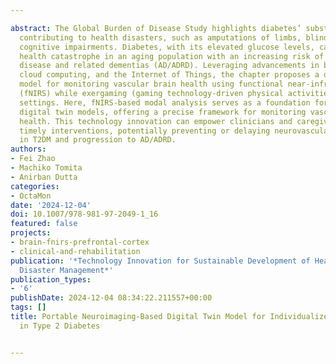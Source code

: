 ---
abstract: The Global Burden of Disease Study highlights diabetes’ substantial impact,
  contributing to health disasters, such as amputations of limbs, blindness, and severe
  cognitive impairments. Diabetes, with its elevated glucose levels, can lead to human
  health catastrophe in an aging population with an increasing risk of Alzheimer’s
  disease and related dementias (AD/ADRD). Leveraging advancements in big data neuroimaging,
  cloud computing, and the Internet of Things, the chapter proposes a digital twin
  model for monitoring vascular brain health using functional near-infrared spectroscopy
  (fNIRS) while exergaming (gaming technology-driven physical activities) in home
  settings. Here, fNIRS-based modal analysis serves as a foundation for developing
  digital twin models, offering a precise framework for monitoring vascular cognitive
  health. This technology innovation can empower clinicians and caregivers to implement
  timely interventions, potentially preventing or delaying neurovascular dysfunction
  in T2DM and progression to AD/ADRD.
authors:
- Fei Zhao
- Machiko Tomita
- Anirban Dutta
categories:
- OctaMon
date: '2024-12-04'
doi: 10.1007/978-981-97-2049-1_16
featured: false
projects:
- brain-fnirs-prefrontal-cortex
- clinical-and-rehabilitation
publication: '*Technology Innovation for Sustainable Development of Healthcare and
  Disaster Management*'
publication_types:
- '6'
publishDate: 2024-12-04 08:34:22.211557+00:00
tags: []
title: Portable Neuroimaging-Based Digital Twin Model for Individualized Interventions
  in Type 2 Diabetes

---
